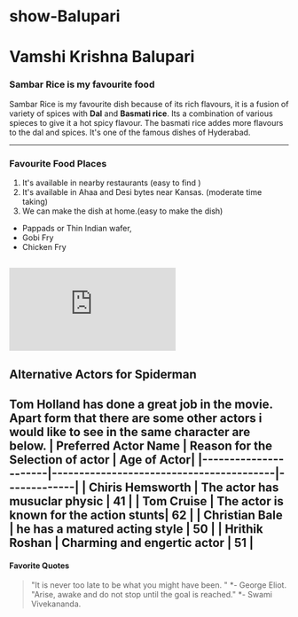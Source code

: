 # show-Balupari
# Vamshi Krishna Balupari
### Sambar Rice is my favourite food
Sambar Rice is my favourite dish because of its rich flavours, it is a fusion of variety of spices with **Dal** and **Basmati rice**. Its a combination of various spieces to give it a hot spicy flavour.
The basmati rice addes more flavours to the dal and spices. It's one of the famous dishes of Hyderabad.

----
### Favourite Food Places
1. It's available in nearby restaurants (easy to find )
2. It's available in Ahaa and Desi bytes near Kansas. (moderate time taking)
3. We can make the dish at home.(easy to make the dish)

* Pappads or Thin Indian wafer,
* Gobi Fry
* Chicken Fry

![Link of MyMovie-](https://github.com/Vamshi6665/show-Balupari/blob/main/MyMovie.md)
---
## Alternative Actors for Spiderman
Tom Holland has done a great job in the movie. Apart form that there are some other actors i would like to see in the same character are below.
| Preferred Actor Name |  Reason for the Selection of actor      | Age of Actor|
|----------------------|-----------------------------------------|-------------|
| Chiris Hemsworth     | The actor has musuclar physic           |      41     | 
|  Tom Cruise          | The actor is known for the action stunts|      62     | 
|  Christian Bale      | he has a matured acting style           |      50     |
|  Hrithik Roshan      | Charming and engertic actor             |      51     |
---
####  Favorite Quotes
> "It is never too late to be what you might have been. " *- George Eliot.
>"Arise, awake and do not stop until the goal is reached." *- Swami Vivekananda.

